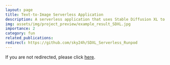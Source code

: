 ```yaml
---
layout: page
title: Text-to-Image Serverless Application
description: A serverless application that uses Stable Diffusion XL to run a Text-to-Image task on RunPod.
img: assets/img/project_preview/example_result_SDXL.jpg
importance: 2
category: fun
related_publications:
redirect: https://github.com/sky24h/SDXL_Serverless_Runpod
---
```


If you are not redirected, please click [here](https://github.com/sky24h/SDXL_Serverless_Runpod).